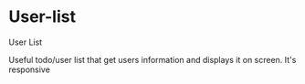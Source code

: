 # User-list
 User List
 
Useful todo/user list that get users information and displays it on screen. It's responsive
